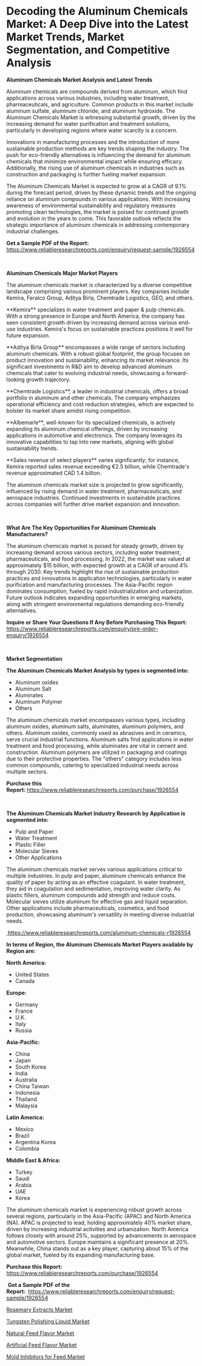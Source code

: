 <p><h1>Decoding the Aluminum Chemicals Market: A Deep Dive into the Latest Market Trends, Market Segmentation, and Competitive Analysis</h1></p><p><strong>Aluminum Chemicals Market Analysis and Latest Trends</strong></p>
<p><p>Aluminum chemicals are compounds derived from aluminum, which find applications across various industries, including water treatment, pharmaceuticals, and agriculture. Common products in this market include aluminum sulfate, aluminum chloride, and aluminum hydroxide. The Aluminum Chemicals Market is witnessing substantial growth, driven by the increasing demand for water purification and treatment solutions, particularly in developing regions where water scarcity is a concern.</p><p>Innovations in manufacturing processes and the introduction of more sustainable production methods are key trends shaping the industry. The push for eco-friendly alternatives is influencing the demand for aluminum chemicals that minimize environmental impact while ensuring efficacy. Additionally, the rising use of aluminum chemicals in industries such as construction and packaging is further fueling market expansion.</p><p>The Aluminum Chemicals Market is expected to grow at a CAGR of 9.1% during the forecast period, driven by these dynamic trends and the ongoing reliance on aluminum compounds in various applications. With increasing awareness of environmental sustainability and regulatory measures promoting clean technologies, the market is poised for continued growth and evolution in the years to come. This favorable outlook reflects the strategic importance of aluminum chemicals in addressing contemporary industrial challenges.</p></p>
<p><strong>Get a Sample PDF of the Report:&nbsp;</strong> <a href="https://www.reliableresearchreports.com/enquiry/request-sample/1926554?utm_campaign=10&utm_medium=2&utm_source=Github&utm_content=ia&utm_term=15012025&utm_id=aluminum-chemicals">https://www.reliableresearchreports.com/enquiry/request-sample/1926554</a></p>
<p>&nbsp;</p>
<p><strong>Aluminum Chemicals Major Market Players</strong></p>
<p><p>The aluminum chemicals market is characterized by a diverse competitive landscape comprising various prominent players. Key companies include Kemira, Feralco Group, Aditya Birla, Chemtrade Logistics, GEO, and others.</p><p>**Kemira** specializes in water treatment and paper & pulp chemicals. With a strong presence in Europe and North America, the company has seen consistent growth driven by increasing demand across various end-use industries. Kemira's focus on sustainable practices positions it well for future expansion.</p><p>**Aditya Birla Group** encompasses a wide range of sectors including aluminum chemicals. With a robust global footprint, the group focuses on product innovation and sustainability, enhancing its market relevance. Its significant investments in R&D aim to develop advanced aluminum chemicals that cater to evolving industrial needs, showcasing a forward-looking growth trajectory.</p><p>**Chemtrade Logistics**, a leader in industrial chemicals, offers a broad portfolio in aluminum and other chemicals. The company emphasizes operational efficiency and cost reduction strategies, which are expected to bolster its market share amidst rising competition.</p><p>**Albemarle**, well-known for its specialized chemicals, is actively expanding its aluminum chemical offerings, driven by increasing applications in automotive and electronics. The company leverages its innovative capabilities to tap into new markets, aligning with global sustainability trends.</p><p>**Sales revenue of select players** varies significantly; for instance, Kemira reported sales revenue exceeding €2.5 billion, while Chemtrade's revenue approximated CAD 1.4 billion. </p><p>The aluminum chemicals market size is projected to grow significantly, influenced by rising demand in water treatment, pharmaceuticals, and aerospace industries. Continued investments in sustainable practices across companies will further drive market expansion and innovation.</p></p>
<p>&nbsp;</p>
<p><strong>What Are The Key Opportunities For Aluminum Chemicals Manufacturers?</strong></p>
<p><p>The aluminum chemicals market is poised for steady growth, driven by increasing demand across various sectors, including water treatment, pharmaceuticals, and food processing. In 2022, the market was valued at approximately $15 billion, with expected growth at a CAGR of around 4% through 2030. Key trends highlight the rise of sustainable production practices and innovations in application technologies, particularly in water purification and manufacturing processes. The Asia-Pacific region dominates consumption, fueled by rapid industrialization and urbanization. Future outlook indicates expanding opportunities in emerging markets, along with stringent environmental regulations demanding eco-friendly alternatives.</p></p>
<p><strong>Inquire or Share Your Questions If Any Before Purchasing This Report:</strong> <a href="https://www.reliableresearchreports.com/enquiry/pre-order-enquiry/1926554?utm_campaign=10&utm_medium=2&utm_source=Github&utm_content=ia&utm_term=15012025&utm_id=aluminum-chemicals">https://www.reliableresearchreports.com/enquiry/pre-order-enquiry/1926554</a></p>
<p>&nbsp;</p>
<p><strong>Market Segmentation</strong></p>
<p><strong>The Aluminum Chemicals Market Analysis by types is segmented into:</strong></p>
<p><ul><li>Aluminum oxides</li><li>Aluminum Salt</li><li>Aluminates</li><li>Aluminum Polymer</li><li>Others</li></ul></p>
<p><p>The aluminum chemicals market encompasses various types, including aluminum oxides, aluminum salts, aluminates, aluminum polymers, and others. Aluminum oxides, commonly used as abrasives and in ceramics, serve crucial industrial functions. Aluminum salts find applications in water treatment and food processing, while aluminates are vital in cement and construction. Aluminum polymers are utilized in packaging and coatings due to their protective properties. The "others" category includes less common compounds, catering to specialized industrial needs across multiple sectors.</p></p>
<p><strong>Purchase this Report:&nbsp;</strong><a href="https://www.reliableresearchreports.com/purchase/1926554?utm_campaign=10&utm_medium=2&utm_source=Github&utm_content=ia&utm_term=15012025&utm_id=aluminum-chemicals">https://www.reliableresearchreports.com/purchase/1926554</a></p>
<p>&nbsp;</p>
<p><strong>The Aluminum Chemicals Market Industry Research by Application is segmented into:</strong></p>
<p><ul><li>Pulp and Paper</li><li>Water Treatment</li><li>Plastic Filler</li><li>Molecular Sieves</li><li>Other Applications</li></ul></p>
<p><p>The aluminum chemicals market serves various applications critical to multiple industries. In pulp and paper, aluminum chemicals enhance the quality of paper by acting as an effective coagulant. In water treatment, they aid in coagulation and sedimentation, improving water clarity. As plastic fillers, aluminum compounds add strength and reduce costs. Molecular sieves utilize aluminum for effective gas and liquid separation. Other applications include pharmaceuticals, cosmetics, and food production, showcasing aluminum's versatility in meeting diverse industrial needs.</p></p>
<p><a href="https://www.reliableresearchreports.com/aluminum-chemicals-r1926554?utm_campaign=10&utm_medium=2&utm_source=Github&utm_content=ia&utm_term=15012025&utm_id=aluminum-chemicals">&nbsp;https://www.reliableresearchreports.com/aluminum-chemicals-r1926554</a></p>
<p><strong>In terms of Region, the Aluminum Chemicals Market Players available by Region are:</strong></p>
<p>
    <p> <strong> North America: </strong>
        <ul>
            <li>United States</li>
            <li>Canada</li>
        </ul>
        </p> 
    <p> <strong> Europe: </strong>
        <ul>
            <li>Germany</li>
            <li>France</li>
            <li>U.K.</li>
            <li>Italy</li>
            <li>Russia</li>
        </ul>
        </p> 
    <p> <strong> Asia-Pacific: </strong>
        <ul>
            <li>China</li>
            <li>Japan</li>
            <li>South Korea</li>
            <li>India</li>
            <li>Australia</li>
            <li>China Taiwan</li>
            <li>Indonesia</li>
            <li>Thailand</li>
            <li>Malaysia</li>
        </ul>
        </p> 
    <p> <strong> Latin America: </strong>
        <ul>
            <li>Mexico</li>
            <li>Brazil</li>
            <li>Argentina Korea</li>
            <li>Colombia</li>
        </ul>
        </p> 
    <p> <strong> Middle East & Africa: </strong>
        <ul>
            <li>Turkey</li>
            <li>Saudi</li>
            <li>Arabia</li>
            <li>UAE</li>
            <li>Korea</li>
        </ul>
    </p>
    </p>
<p><p>The aluminum chemicals market is experiencing robust growth across several regions, particularly in the Asia-Pacific (APAC) and North America (NA). APAC is projected to lead, holding approximately 40% market share, driven by increasing industrial activities and urbanization. North America follows closely with around 25%, supported by advancements in aerospace and automotive sectors. Europe maintains a significant presence at 20%. Meanwhile, China stands out as a key player, capturing about 15% of the global market, fueled by its expanding manufacturing base.</p></p>
<p><strong>Purchase this Report: </strong><a href="https://www.reliableresearchreports.com/purchase/1926554?utm_campaign=10&utm_medium=2&utm_source=Github&utm_content=ia&utm_term=15012025&utm_id=aluminum-chemicals">https://www.reliableresearchreports.com/purchase/1926554</a></p>
<p>&nbsp;<strong>Get a Sample PDF of the Report:&nbsp;&nbsp;</strong><a href="https://www.reliableresearchreports.com/enquiry/request-sample/1926554?utm_campaign=10&utm_medium=2&utm_source=Github&utm_content=ia&utm_term=15012025&utm_id=aluminum-chemicals">https://www.reliableresearchreports.com/enquiry/request-sample/1926554</a></p>
<p><strong></strong></p>
<p><p><a href="https://github.com/JubayerMia832/Market-Research-Report-List-1/blob/main/rosemary-extracts-market.md?utm_campaign=10&utm_medium=2&utm_source=Github&utm_content=ia&utm_term=15012025&utm_id=aluminum-chemicals">Rosemary Extracts Market</a></p><p><a href="https://github.com/ygfu6u/Market-Research-Report-List-1/blob/main/tungsten-polishing-liquid-market.md?utm_campaign=10&utm_medium=2&utm_source=Github&utm_content=ia&utm_term=15012025&utm_id=aluminum-chemicals">Tungsten Polishing Liquid Market</a></p><p><a href="https://github.com/domoniqueluoma76/Market-Research-Report-List-1/blob/main/natural-feed-flavor-market.md?utm_campaign=10&utm_medium=2&utm_source=Github&utm_content=ia&utm_term=15012025&utm_id=aluminum-chemicals">Natural Feed Flavor Market</a></p><p><a href="https://github.com/leopardmicheal7019/Market-Research-Report-List-1/blob/main/artificial-feed-flavor-market.md?utm_campaign=10&utm_medium=2&utm_source=Github&utm_content=ia&utm_term=15012025&utm_id=aluminum-chemicals">Artificial Feed Flavor Market</a></p><p><a href="https://github.com/millionkaryn68/Market-Research-Report-List-1/blob/main/mold-inhibitors-for-feed-market.md?utm_campaign=10&utm_medium=2&utm_source=Github&utm_content=ia&utm_term=15012025&utm_id=aluminum-chemicals">Mold Inhibitors for Feed Market</a></p></p>